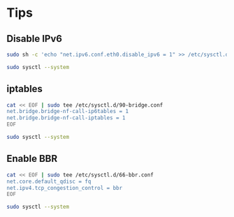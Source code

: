 # Tips

## Disable IPv6

```sh
sudo sh -c 'echo "net.ipv6.conf.eth0.disable_ipv6 = 1" >> /etc/sysctl.d/40-ipv6.conf'
```

```sh
sudo sysctl --system
```

## iptables

```sh
cat << EOF | sudo tee /etc/sysctl.d/90-bridge.conf
net.bridge.bridge-nf-call-ip6tables = 1
net.bridge.bridge-nf-call-iptables = 1
EOF
```

```sh
sudo sysctl --system
```

## Enable BBR

```sh
cat << EOF | sudo tee /etc/sysctl.d/66-bbr.conf
net.core.default_qdisc = fq
net.ipv4.tcp_congestion_control = bbr
EOF
```

```sh
sudo sysctl --system
```
